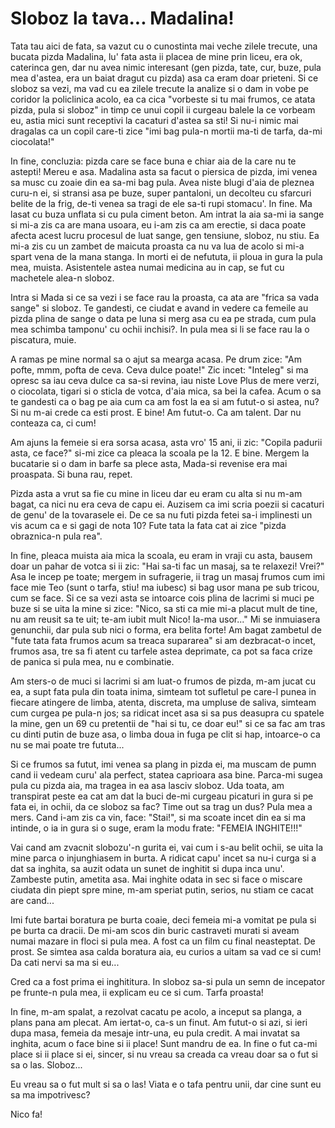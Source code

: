 # Sloboz la tava... Madalina!

Tata tau aici de fata, sa vazut cu o cunostinta mai veche zilele trecute, una bucata pizda Madalina, lu' fata asta ii placea de mine prin liceu, era ok, caterinca gen, dar nu avea nimic interesant (gen pizda, tate, cur, buze, pula mea d'astea, era un baiat dragut cu pizda) asa ca eram doar prieteni. Si ce sloboz sa vezi, ma vad cu ea zilele trecute la analize si o dam in vobe pe coridor la policlinica acolo, ea ca cica "vorbeste si tu mai frumos, ce atata pizda, pula si sloboz" in timp ce unui copil ii curgeau balele la ce vorbeam eu, astia mici sunt receptivi la cacaturi d'astea sa sti! Si nu-i nimic mai dragalas ca un copil care-ti zice "imi bag pula-n mortii ma-ti de tarfa, da-mi ciocolata!"

In fine, concluzia: pizda care se face buna e chiar aia de la care nu te astepti! Mereu e asa. Madalina asta sa facut o piersica de pizda, imi venea sa musc cu zoaie din ea sa-mi bag pula. Avea niste blugi d'aia de pleznea curu-n ei, si stransi asa pe buze, super pantaloni, un decolteu cu sfarcuri belite de la frig, de-ti venea sa tragi de ele sa-ti rupi stomacu'. In fine. Ma lasat cu buza unflata si cu pula ciment beton. Am intrat la aia sa-mi ia sange si mi-a zis ca are mana usoara, eu i-am zis ca am erectie, si daca poate afecta acest lucru procesul de luat sange, gen tensiune, sloboz, nu stiu. Ea mi-a zis cu un zambet de maicuta proasta ca nu va lua de acolo si mi-a spart vena de la mana stanga. In morti ei de nefututa, ii ploua in gura la pula mea, muista. Asistentele astea numai medicina au in cap, se fut cu machetele alea-n sloboz.

Intra si Mada si ce sa vezi i se face rau la proasta, ca ata are "frica sa vada sange" si sloboz. Te gandesti, ce ciudat e avand in vedere ca femeile au pizda plina de sange o data pe luna si merg asa cu ea pe strada, cum pula mea schimba tamponu' cu ochii inchisi?. In pula mea si li se face rau la o piscatura, muie.

A ramas pe mine normal sa o ajut sa mearga acasa. Pe drum zice: "Am pofte, mmm, pofta de ceva. Ceva dulce poate!" Zic incet: "Inteleg" si ma opresc sa iau ceva dulce ca sa-si revina, iau niste Love Plus de mere verzi, o ciocolata, tigari si o sticla de votca, d'aia mica, sa bei la cafea. Acum o sa te gandesti ca o bag pe aia cum ca am fost la ea si am futut-o si astea, nu? Si nu m-ai crede ca esti prost. E bine! Am futut-o. Ca am talent. Dar nu conteaza ca, ci cum!

Am ajuns la femeie si era sorsa acasa, asta vro' 15 ani, ii zic: "Copila padurii asta, ce face?" si-mi zice ca pleaca la scoala pe la 12. E bine. Mergem la bucatarie si o dam in barfe sa plece asta, Mada-si revenise era mai proaspata. Si buna rau, repet.

Pizda asta a vrut sa fie cu mine in liceu dar eu eram cu alta si nu m-am bagat, ca nici nu era ceva de capu ei. Auzisem ca imi scria poezii si cacaturi de genu' de la tovarasele ei. De ce sa nu futi pizda fetei sa-i implinesti un vis acum ca e si gagi de nota 10? Fute tata la fata cat ai zice "pizda obraznica-n pula rea".

In fine, pleaca muista aia mica la scoala, eu eram in vraji cu asta, bausem doar un pahar de votca si ii zic: "Hai sa-ti fac un masaj, sa te relaxezi! Vrei?" Asa le incep pe toate; mergem in sufragerie, ii trag un masaj frumos cum imi face mie Teo (sunt o tarfa, stiu! ma iubesc) si bag usor mana pe sub tricou, cum se face.
Si ce sa vezi asta se intoarce cois plina de lacrimi si muci pe buze si se uita la mine si zice: "Nico, sa sti ca mie mi-a placut mult de tine, nu am reusit sa te uit; te-am iubit mult Nico! Ia-ma usor..." Mi se inmuiasera genunchii, dar pula sub nici o forma, era belita forte! Am bagat zambetul de "fute tata fata frumos acum sa treaca supararea" si am dezbracat-o incet, frumos asa, tre sa fi atent cu tarfele astea deprimate, ca pot sa faca crize de panica si pula mea, nu e combinatie.

Am sters-o de muci si lacrimi si am luat-o frumos de pizda, m-am jucat cu ea, a supt fata pula din toata inima, simteam tot sufletul pe care-l punea in fiecare atingere de limba, atenta, discreta, ma umpluse de saliva, simteam cum curgea pe pula-n jos; sa ridicat incet asa si sa pus deasupra cu spatele la mine, gen un 69 cu pretentii de "hai si tu, ce doar eu!" si ce sa fac am tras cu dinti putin de buze asa, o limba doua in fuga pe clit si hap, intoarce-o ca nu se mai poate tre fututa...

Si ce frumos sa futut, imi venea sa plang in pizda ei, ma muscam de pumn cand ii vedeam curu' ala perfect, statea caprioara asa bine. Parca-mi sugea pula cu pizda aia, ma tragea in ea asa lasciv sloboz. Uda toata, am transpirat peste ea cat am dat la buci de-mi curgeau picaturi in gura si pe fata ei, in ochii, da ce sloboz sa fac? Time out sa trag un dus? Pula mea a mers. Cand i-am zis ca vin, face: "Stai!", si ma scoate incet din ea si ma intinde, o ia in gura si o suge, eram la modu frate: "FEMEIA INGHITE!!!"

Vai cand am zvacnit slobozu'-n gurita ei, vai cum i s-au belit ochii, se uita la mine parca o injunghiasem in burta. A ridicat capu' incet sa nu-i curga si a dat sa inghita, sa auzit odata un sunet de inghitit si dupa inca unu'. Zambeste putin, ametita asa. Mai inghite odata in sec si face o miscare ciudata din piept spre mine, m-am speriat putin, serios, nu stiam ce cacat are cand...

Imi fute bartai boratura pe burta coaie, deci femeia mi-a vomitat pe pula si pe burta ca dracii. De mi-am scos din buric castraveti murati si aveam numai mazare in floci si pula mea. A fost ca un film cu final neasteptat. De prost. Se simtea asa calda boratura aia, eu curios a uitam sa vad ce si cum! Da cati nervi sa ma si eu...

Cred ca a fost prima ei inghititura. In sloboz sa-si pula un semn de incepator pe frunte-n pula mea, ii explicam eu ce si cum. Tarfa proasta!

In fine, m-am spalat, a rezolvat cacatu pe acolo, a inceput sa planga, a plans pana am plecat. Am iertat-o, ca-s un finut. Am futut-o si azi, si ieri dupa masa, femeia da mesaje intr-una, eu pula credit. A mai invatat sa inghita, acum o face bine si ii place! Sunt mandru de ea. In fine o fut ca-mi place si ii place si ei, sincer, si nu vreau sa creada ca vreau doar sa o fut si sa o las. Sloboz...

Eu vreau sa o fut mult si sa o las! Viata e o tafa pentru unii, dar cine sunt eu sa ma impotrivesc?

Nico fa!